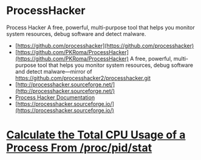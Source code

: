 # ProcessHacker
Process Hacker
A free, powerful, multi-purpose tool that helps you monitor system resources, debug software and detect malware.
- [https://github.com/processhacker](https://github.com/processhacker)
- [https://github.com/PKRoma/ProcessHacker](https://github.com/PKRoma/ProcessHacker)
A free, powerful, multi-purpose tool that helps you monitor system resources, debug software and detect malware—mirror of https://github.com/processhacker2/processhacker.git
- [http://processhacker.sourceforge.net/](http://processhacker.sourceforge.net/)
- [Process Hacker Documentation](https://processhacker.sourceforge.io/doc/index.html)
- [https://processhacker.sourceforge.io/](https://processhacker.sourceforge.io/)

# [Calculate the Total CPU Usage of a Process From /proc/pid/stat](https://www.baeldung.com/linux/total-process-cpu-usage)
